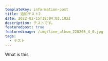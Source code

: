 ```yaml
---
templateKey: information-post
title: 追加テスト2
date: 2022-02-15T18:04:03.102Z
description: テストです。
featuredpost: true
featuredimage: /img/line_album_220205_4_0.jpg
tags:
  - テスト
---
```

What is this
